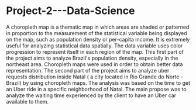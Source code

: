 # Project-2---Data-Science
A choropleth map is a thematic map in which areas are shaded or patterned in proportion to the measurement of the statistical variable being displayed on the map, such as population density or per-capita income. It is extremely useful for analyzing statistical data spatially. The data variable uses color progression to represent itself in each region of the map. This first part of the project aims to analyze Brazil's population density, especially in the northeast area. Choropleth maps were used in order to obtain better data representation.  The second part of the project aims to analyze uber requests distribution inside Natal ( a city located in Rio Grande do Norte - Brazil) by using choropleth maps. The analysis was based on the time to get an Uber ride in a specific neighborhood of Natal. The main propose was to analyze the waiting time experienced by the client to have an Uber car available to them.
